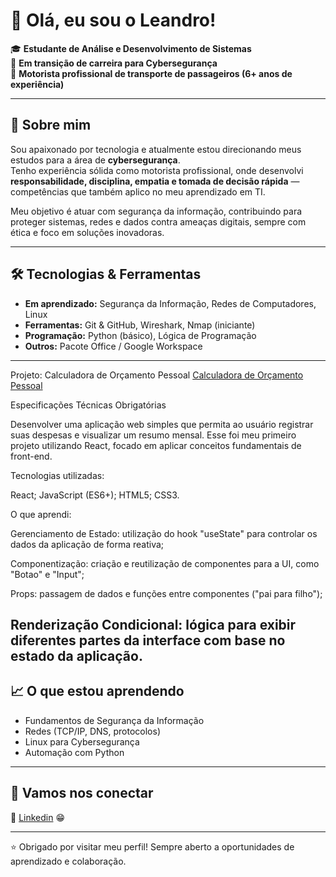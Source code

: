 # 👋 Olá, eu sou o Leandro!

🎓 **Estudante de Análise e Desenvolvimento de Sistemas**  
🔐 **Em transição de carreira para Cybersegurança**  
🚖 **Motorista profissional de transporte de passageiros (6+ anos de experiência)**  

---

## 🌟 Sobre mim
Sou apaixonado por tecnologia e atualmente estou direcionando meus estudos para a área de **cybersegurança**.  
Tenho experiência sólida como motorista profissional, onde desenvolvi **responsabilidade, disciplina, empatia e tomada de decisão rápida** — competências que também aplico no meu aprendizado em TI.  

Meu objetivo é atuar com segurança da informação, contribuindo para proteger sistemas, redes e dados contra ameaças digitais, sempre com ética e foco em soluções inovadoras.  

---

## 🛠️ Tecnologias & Ferramentas
- **Em aprendizado:** Segurança da Informação, Redes de Computadores, Linux  
- **Ferramentas:** Git & GitHub, Wireshark, Nmap (iniciante)  
- **Programação:** Python (básico), Lógica de Programação  
- **Outros:** Pacote Office / Google Workspace

---

  Projeto: Calculadora de Orçamento Pessoal
  <a href="https://github.com/Leandro-Baraldi/Calculadora-simples" target="_blank">Calculadora de Orçamento Pessoal</a>

Especificações Técnicas Obrigatórias

Desenvolver uma aplicação web simples que permita ao usuário registrar suas despesas e visualizar um resumo mensal. Esse foi meu primeiro projeto utilizando React, focado em aplicar conceitos fundamentais de front-end.

Tecnologias utilizadas:

React;
JavaScript (ES6+);
HTML5;
CSS3.

O que aprendi:

Gerenciamento de Estado: utilização do hook "useState" para controlar os dados da aplicação de forma reativa;

Componentização: criação e reutilização de componentes para a UI, como "Botao" e "Input";

Props: passagem de dados e funções entre componentes ("pai para filho");

Renderização Condicional: lógica para exibir diferentes partes da interface com base no estado da aplicação.
---

## 📈 O que estou aprendendo
- Fundamentos de Segurança da Informação  
- Redes (TCP/IP, DNS, protocolos)  
- Linux para Cybersegurança  
- Automação com Python  

---

## 🤝 Vamos nos conectar
📌 <a href="https://www.linkedin.com/in/leandro-baraldi" target="_blank">Linkedin</a> 😁

---

⭐ Obrigado por visitar meu perfil! Sempre aberto a oportunidades de aprendizado e colaboração.  


